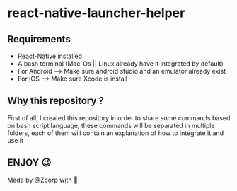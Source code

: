 # react-native-launcher-helper

## Requirements

* React-Native installed
* A bash terminal (Mac-Os || Linux already have it integrated by default)
* For Android --> Make sure android studio and an emulator already exist
* For IOS --> Make sure Xcode is install 

## Why this repository ?

First of all, I created this repository in order to share some commands based on bash script language, these commands will be separated in multiple folders, each of them will contain an explanation of how to integrate it and use it

## ENJOY 😉 

Made by @Zcorp with 🖤
